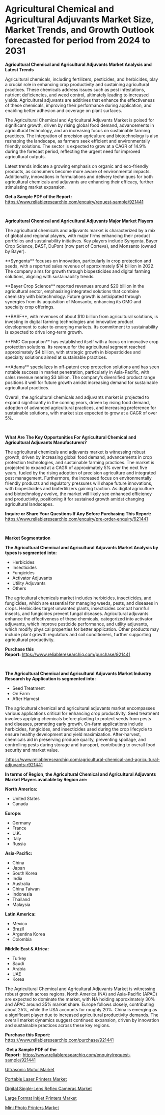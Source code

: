 <p><h1>Agricultural Chemical and Agricultural Adjuvants Market Size, Market Trends, and Growth Outlook forecasted for period from 2024 to 2031</h1></p><p><strong>Agricultural Chemical and Agricultural Adjuvants Market Analysis and Latest Trends</strong></p>
<p><p>Agricultural chemicals, including fertilizers, pesticides, and herbicides, play a crucial role in enhancing crop productivity and sustaining agricultural practices. These chemicals address issues such as pest infestations, nutrient deficiencies, and weed control, ultimately leading to increased yields. Agricultural adjuvants are additives that enhance the effectiveness of these chemicals, improving their performance during application, and enabling better adhesion and coverage on plant surfaces.</p><p>The Agricultural Chemical and Agricultural Adjuvants Market is poised for significant growth, driven by rising global food demand, advancements in agricultural technology, and an increasing focus on sustainable farming practices. The integration of precision agriculture and biotechnology is also reshaping the landscape, as farmers seek efficient and environmentally friendly solutions. The sector is expected to grow at a CAGR of 14.9% during the forecast period, reflecting the urgent need for improved agricultural outputs.</p><p>Latest trends indicate a growing emphasis on organic and eco-friendly products, as consumers become more aware of environmental impacts. Additionally, innovations in formulations and delivery techniques for both agricultural chemicals and adjuvants are enhancing their efficacy, further stimulating market expansion.</p></p>
<p><strong>Get a Sample PDF of the Report:&nbsp;</strong> <a href="https://www.reliableresearchiq.com/enquiry/request-sample/921441?utm_campaign=1803&utm_medium=2&utm_source=Github&utm_content=ia&utm_term=01112024&utm_id=agricultural-chemical-and-agricultural-adjuvants">https://www.reliableresearchiq.com/enquiry/request-sample/921441</a></p>
<p>&nbsp;</p>
<p><strong>Agricultural Chemical and Agricultural Adjuvants Major Market Players</strong></p>
<p><p>The agricultural chemicals and adjuvants market is characterized by a mix of global and regional players, with major firms enhancing their product portfolios and sustainability initiatives. Key players include Syngenta, Bayer Crop Science, BASF, DuPont (now part of Corteva), and Monsanto (owned by Bayer). </p><p>**Syngenta** focuses on innovation, particularly in crop protection and seeds, with a reported sales revenue of approximately $14 billion in 2022. The company aims for growth through biopesticides and digital farming solutions, aligning with sustainability trends.</p><p>**Bayer Crop Science** reported revenues around $20 billion in the agricultural sector, emphasizing integrated solutions that combine chemistry with biotechnology. Future growth is anticipated through synergies from its acquisition of Monsanto, enhancing its GMO and specialty crop offerings.</p><p>**BASF**, with revenues of about $10 billion from agricultural solutions, is investing in digital farming technologies and innovative product development to cater to emerging markets. Its commitment to sustainability is expected to drive long-term growth.</p><p>**FMC Corporation** has established itself with a focus on innovative crop protection solutions. Its revenue for the agricultural segment reached approximately $4 billion, with strategic growth in biopesticides and specialty solutions aimed at sustainable practices.</p><p>**Adama** specializes in off-patent crop protection solutions and has seen notable success in market penetration, particularly in Asia-Pacific, with sales revenue nearing $3 billion. The company’s diversified product range positions it well for future growth amidst increasing demand for sustainable agricultural practices.</p><p>Overall, the agricultural chemicals and adjuvants market is projected to expand significantly in the coming years, driven by rising food demand, adoption of advanced agricultural practices, and increasing preference for sustainable solutions, with market size expected to grow at a CAGR of over 5%.</p></p>
<p>&nbsp;</p>
<p><strong>What Are The Key Opportunities For Agricultural Chemical and Agricultural Adjuvants Manufacturers?</strong></p>
<p><p>The agricultural chemicals and adjuvants market is witnessing robust growth, driven by increasing global food demand, advancements in crop protection technologies, and sustainable farming practices. The market is projected to expand at a CAGR of approximately 5% over the next five years, fueled by the rising adoption of precision agriculture and integrated pest management. Furthermore, the increased focus on environmentally friendly products and regulatory pressures will shape future innovations, with biopesticides and biofertilizers gaining traction. As digital agriculture and biotechnology evolve, the market will likely see enhanced efficiency and productivity, positioning it for sustained growth amidst changing agricultural landscapes.</p></p>
<p><strong>Inquire or Share Your Questions If Any Before Purchasing This Report:</strong> <a href="https://www.reliableresearchiq.com/enquiry/pre-order-enquiry/921441?utm_campaign=1803&utm_medium=2&utm_source=Github&utm_content=ia&utm_term=01112024&utm_id=agricultural-chemical-and-agricultural-adjuvants">https://www.reliableresearchiq.com/enquiry/pre-order-enquiry/921441</a></p>
<p>&nbsp;</p>
<p><strong>Market Segmentation</strong></p>
<p><strong>The Agricultural Chemical and Agricultural Adjuvants Market Analysis by types is segmented into:</strong></p>
<p><ul><li>Herbicides</li><li>Insecticides</li><li>Fungicides</li><li>Activator Adjuvants</li><li>Utility Adjuvants</li><li>Others</li></ul></p>
<p><p>The agricultural chemicals market includes herbicides, insecticides, and fungicides, which are essential for managing weeds, pests, and diseases in crops. Herbicides target unwanted plants, insecticides combat harmful insects, and fungicides prevent fungal diseases. Agricultural adjuvants enhance the effectiveness of these chemicals, categorized into activator adjuvants, which improve pesticide performance, and utility adjuvants, which modify physical properties for better application. Other products may include plant growth regulators and soil conditioners, further supporting agricultural productivity.</p></p>
<p><strong>Purchase this Report:&nbsp;</strong><a href="https://www.reliableresearchiq.com/purchase/921441?utm_campaign=1803&utm_medium=2&utm_source=Github&utm_content=ia&utm_term=01112024&utm_id=agricultural-chemical-and-agricultural-adjuvants">https://www.reliableresearchiq.com/purchase/921441</a></p>
<p>&nbsp;</p>
<p><strong>The Agricultural Chemical and Agricultural Adjuvants Market Industry Research by Application is segmented into:</strong></p>
<p><ul><li>Seed Treatment</li><li>On Farm</li><li>After Harvest</li></ul></p>
<p><p>The agricultural chemical and agricultural adjuvants market encompasses various applications critical for enhancing crop productivity. Seed treatment involves applying chemicals before planting to protect seeds from pests and diseases, promoting early growth. On-farm applications include herbicides, fungicides, and insecticides used during the crop lifecycle to ensure healthy development and yield maximization. After-harvest, chemicals aid in preserving produce quality, preventing spoilage, and controlling pests during storage and transport, contributing to overall food security and market value.</p></p>
<p><a href="https://www.reliableresearchiq.com/agricultural-chemical-and-agricultural-adjuvants-r921441?utm_campaign=1803&utm_medium=2&utm_source=Github&utm_content=ia&utm_term=01112024&utm_id=agricultural-chemical-and-agricultural-adjuvants">&nbsp;https://www.reliableresearchiq.com/agricultural-chemical-and-agricultural-adjuvants-r921441</a></p>
<p><strong>In terms of Region, the Agricultural Chemical and Agricultural Adjuvants Market Players available by Region are:</strong></p>
<p>
    <p> <strong> North America: </strong>
        <ul>
            <li>United States</li>
            <li>Canada</li>
        </ul>
        </p> 
    <p> <strong> Europe: </strong>
        <ul>
            <li>Germany</li>
            <li>France</li>
            <li>U.K.</li>
            <li>Italy</li>
            <li>Russia</li>
        </ul>
        </p> 
    <p> <strong> Asia-Pacific: </strong>
        <ul>
            <li>China</li>
            <li>Japan</li>
            <li>South Korea</li>
            <li>India</li>
            <li>Australia</li>
            <li>China Taiwan</li>
            <li>Indonesia</li>
            <li>Thailand</li>
            <li>Malaysia</li>
        </ul>
        </p> 
    <p> <strong> Latin America: </strong>
        <ul>
            <li>Mexico</li>
            <li>Brazil</li>
            <li>Argentina Korea</li>
            <li>Colombia</li>
        </ul>
        </p> 
    <p> <strong> Middle East & Africa: </strong>
        <ul>
            <li>Turkey</li>
            <li>Saudi</li>
            <li>Arabia</li>
            <li>UAE</li>
            <li>Korea</li>
        </ul>
    </p>
    </p>
<p><p>The Agricultural Chemical and Agricultural Adjuvants Market is witnessing robust growth across regions. North America (NA) and Asia-Pacific (APAC) are expected to dominate the market, with NA holding approximately 30% and APAC around 35% market share. Europe follows closely, contributing about 25%, while the USA accounts for roughly 20%. China is emerging as a significant player due to increased agricultural productivity demands. The overall market dynamics suggest continued expansion, driven by innovation and sustainable practices across these key regions.</p></p>
<p><strong>Purchase this Report: </strong><a href="https://www.reliableresearchiq.com/purchase/921441?utm_campaign=1803&utm_medium=2&utm_source=Github&utm_content=ia&utm_term=01112024&utm_id=agricultural-chemical-and-agricultural-adjuvants">https://www.reliableresearchiq.com/purchase/921441</a></p>
<p>&nbsp;<strong>Get a Sample PDF of the Report:&nbsp;&nbsp;</strong><a href="https://www.reliableresearchiq.com/enquiry/request-sample/921441?utm_campaign=1803&utm_medium=2&utm_source=Github&utm_content=ia&utm_term=01112024&utm_id=agricultural-chemical-and-agricultural-adjuvants">https://www.reliableresearchiq.com/enquiry/request-sample/921441</a></p>
<p><strong></strong></p>
<p><p><a href="https://www.linkedin.com/pulse/emerging-opportunities-challenges-global-ultrasonic-motor-dsdve?utm_campaign=1803&utm_medium=2&utm_source=Github&utm_content=ia&utm_term=01112024&utm_id=agricultural-chemical-and-agricultural-adjuvants">Ultrasonic Motor Market</a></p><p><a href="https://www.linkedin.com/pulse/portable-laser-printers-market-outlook-complete-industry-diebe?utm_campaign=1803&utm_medium=2&utm_source=Github&utm_content=ia&utm_term=01112024&utm_id=agricultural-chemical-and-agricultural-adjuvants">Portable Laser Printers Market</a></p><p><a href="https://www.linkedin.com/pulse/digital-single-lens-reflex-cameras-market-global-trends-9iqae?utm_campaign=1803&utm_medium=2&utm_source=Github&utm_content=ia&utm_term=01112024&utm_id=agricultural-chemical-and-agricultural-adjuvants">Digital Single-Lens Reflex Cameras Market</a></p><p><a href="https://www.linkedin.com/pulse/large-format-inkjet-printers-market-evolution-future-outlook-gcdoe?utm_campaign=1803&utm_medium=2&utm_source=Github&utm_content=ia&utm_term=01112024&utm_id=agricultural-chemical-and-agricultural-adjuvants">Large Format Inkjet Printers Market</a></p><p><a href="https://www.linkedin.com/pulse/global-perspectives-mini-photo-printers-market-trends-a0gce?utm_campaign=1803&utm_medium=2&utm_source=Github&utm_content=ia&utm_term=01112024&utm_id=agricultural-chemical-and-agricultural-adjuvants">Mini Photo Printers Market</a></p></p>